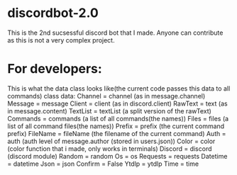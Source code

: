 # discordbot-2.0

This is the 2nd sucsessful discord bot that I made. Anyone can contribute as this is not a very complex project.

# For developers:

This is what the data class looks like(the current code passes this data to all commands)
class data:
                    Channel = channel  (as in message.channel)
                    Message = message
                    Client = client  (as in discord.client)
                    RawText = text  (as in message.content)
                    TextList = textList (a split version of the rawText)
                    Commands = commands (a list of all commands(the names))
                    Files = files  (a list of all command files(the names))
                    Prefix = prefix (the current command prefix)
                    FileName = fileName  (the filename of the current command)
                    Auth = auth  (auth level of message.author (stored in users.json))
                    Color = color (color function that i made, only works in terminals)
                    Discord = discord  (discord module)
                    Random = random 
                    Os = os
                    Requests = requests
                    Datetime = datetime
                    Json = json
                    Confirm = False
                    Ytdlp = ytdlp
                    Time = time
